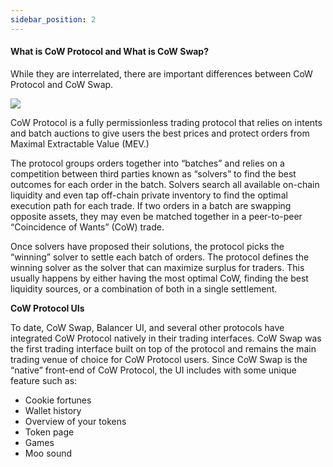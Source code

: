 ```yaml
---
sidebar_position: 2
---
```



#### What is CoW Protocol and What is CoW Swap?

While they are interrelated, there are important differences between CoW Protocol and CoW Swap.

![](https://lh7-eu.googleusercontent.com/lbCTU1vsfFIlHQf8cx23A4ehOUQYbXKad7URPXjFUu3rG0XsMJlQpBeNP3iAPx85HUrQNAsdOWIc8XSQMflZ0nozpD_r0hQo_qBObAO_NAhx_KiQWTnTdjIWo5x69C4J0PJqWbAXJ_a-6g37qxjhfkc)

CoW Protocol is a fully permissionless trading protocol that relies on intents and batch auctions to give users the best prices and protect orders from Maximal Extractable Value (MEV.) 

The protocol groups orders together into “batches” and relies on a competition between third parties known as “solvers” to find the best outcomes for each order in the batch. Solvers search all available on-chain liquidity and even tap off-chain private inventory to find the optimal execution path for each trade. If two orders in a batch are swapping opposite assets, they may even be matched together in a peer-to-peer “Coincidence of Wants” (CoW) trade. 

Once solvers have proposed their solutions, the protocol picks the “winning” solver to settle each batch of orders. The protocol defines the winning solver as the solver that can maximize surplus for traders. This usually happens by either having the most optimal CoW, finding the best liquidity sources, or a combination of both in a single settlement.

**CoW Protocol UIs**

To date, CoW Swap, Balancer UI, and several other protocols have integrated CoW Protocol natively in their trading interfaces. CoW Swap was the first trading interface built on top of the protocol and remains the main trading venue of choice for CoW Protocol users. Since CoW Swap is the “native” front-end of CoW Protocol, the UI includes with some unique feature such as:  

- Cookie fortunes
- Wallet history
- Overview of your tokens
- Token page
- Games
- Moo sound
